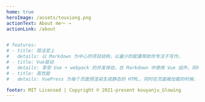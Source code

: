 ```yaml
---   
home: true
heroImage: /assets/touxiang.png
actionText: About me～ →
actionLink: /about


# features:
# - title: 简洁至上
#   details: 以 Markdown 为中心的项目结构，以最少的配置帮助你专注于写作。
# - title: Vue驱动
#   details: 享受 Vue + webpack 的开发体验，在 Markdown 中使用 Vue 组件，同时可以使用 Vue 来开发自定义主题。
# - title: 高性能
#   details: VuePress 为每个页面预渲染生成静态的 HTML，同时在页面被加载的时候，将作为 SPA 运行。

footer: MIT Licensed | Copyright © 2021-present kouyanju_Glowing
---
```


<style>
.hero>img{
    width: 200px;
    height: 200px;
    margin: 0 auto;
    -webkit-border-radius: 100px;
    border-radius: 100px;
    -webkit-transition: -webkit-transform .5s ease-out;
    -moz-transition: -moz-transform .5s ease-out;
    -o-transition: -o-transform .5s ease-out;
    -ms-transition: -ms-transform .5s ease-out
}
img:hover {
    -webkit-transform: rotateZ(360deg);
    -moz-transform: rotateZ(360deg);
    -o-transform: rotateZ(360deg);
    -ms-transform: rotateZ(360deg);
    transform: scale(1.2) rotateZ(360deg);
}
.footer {
    position: fixed;
    bottom: 0;
    left: 0;
    width: 100vw;
}
</style>
